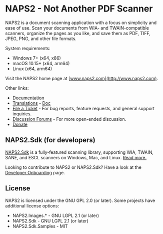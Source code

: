 # NAPS2 - Not Another PDF Scanner

NAPS2 is a document scanning application with a focus on simplicity and ease of use. Scan your documents from WIA- and TWAIN-compatible scanners, organize the pages as you like, and save them as PDF, TIFF, JPEG, PNG, and other file formats.

System requirements:
- Windows 7+ (x64, x86)
- macOS 10.15+ (x64, arm64)
- Linux (x64, arm64)

Visit the NAPS2 home page at [www.naps2.com](http://www.naps2.com).

Other links:
- [Documentation](http://www.naps2.com/support.html)
- [Translations](http://translate.naps2.com/) - [Doc](http://www.naps2.com/doc-translations.html)
- [File a Ticket](https://sourceforge.net/p/naps2/tickets/) - For bug reports, feature requests, and general support inquiries.
- [Discussion Forums](https://sourceforge.net/p/naps2/discussion/general/) - For more open-ended discussion.
- [Donate](https://www.paypal.com/cgi-bin/webscr?cmd=_s-xclick&hosted_button_id=M77MFAP2ZV9RG)

## NAPS2.Sdk (for developers)

[NAPS2.Sdk](https://github.com/cyanfish/naps2/tree/master/NAPS2.Sdk) is a fully-featured scanning library, supporting WIA, TWAIN, SANE, and ESCL scanners on Windows, Mac, and Linux.
[Read more.](https://github.com/cyanfish/naps2/tree/master/NAPS2.Sdk)

<!-- TODO: Move dev onboarding to the github wiki -->
Looking to contribute to NAPS2 or NAPS2.Sdk? Have a look at the [Developer Onboarding](https://www.naps2.com/doc-dev-onboarding.html) page.

## License

NAPS2 is licensed under the GNU GPL 2.0 (or later). Some projects have additional license options:
- NAPS2.Images.* - GNU LGPL 2.1 (or later)
- NAPS2.Sdk - GNU LGPL 2.1 (or later)
- NAPS2.Sdk.Samples - MIT
